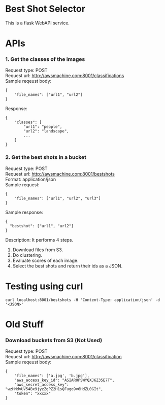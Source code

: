 # Best Shot Selector
This is a flask WebAPI service.


# APIs
### 1. Get the classes of the images
Request type: POST  
Request url: http://awsmachine.com:8001/classifications  
Sample reqeust body:  
```
{
    "file_names": ["url1", "url2"]
}
```
Response:
```
{
    "classes": [
        "url1": "people",
        "url2": "landscape",
        ...
    ]
}
```

### 2. Get the best shots in a bucket
Request type: POST  
Request url: http://awsmachine.com:8001/bestshots  
Format: application/json  
Sample request:  
```
{
    "file_names": ["url1", "url2", "url3"]
}
```
Sample response:  
```
{
  "bestshot": ["url1", "url2"]
}
```
Description:
It performs 4 steps.  
1. Download files from S3.  
2. Do clustering.  
3. Evaluate scores of each image.  
4. Select the best shots and return their ids as a JSON.  

# Testing using curl
```
curl localhost:8001/bestshots -H 'Content-Type: application/json' -d '<JSON>'
```

# Old Stuff
### Download buckets from S3 (Not Used)
Request type: POST  
Request url: http://awsmachine.com:8001/classification  
Sample reqeust body:  
```
{
    "file_names": ['a.jpg', 'b.jpg'],
    "aws_access_key_id": "ASIAROPSWYQXJ6Z35E7T",
    "aws_secret_access_key": "wzHMdvUV54Bx9jyzZgPZ2H1sQFugo9v6HdZL0GIt",
    "token": "xxxxx"
}
```

